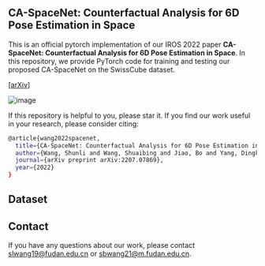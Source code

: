 
## CA-SpaceNet: Counterfactual Analysis for 6D Pose Estimation in Space
This is an official pytorch implementation of our IROS 2022 paper **CA-SpaceNet: Counterfactual Analysis for 6D Pose Estimation in Space**. In this repository, we provide PyTorch code for training and testing our proposed CA-SpaceNet on the SwissCube dataset.

[[arXiv](https://arxiv.org/abs/2207.07869)]

![image](https://user-images.githubusercontent.com/51118126/181905495-c813ab75-a2c7-46c5-a19a-0896f426ce82.png)

If this repository is helpful to you, please star it. If you find our work useful in your research, please consider citing:
```bash
@article{wang2022spacenet,
  title={CA-SpaceNet: Counterfactual Analysis for 6D Pose Estimation in Space},
  author={Wang, Shunli and Wang, Shuaibing and Jiao, Bo and Yang, Dingkang and Su, Liuzhen and Zhai, Peng and Chen, Chixiao and Zhang, Lihua},
  journal={arXiv preprint arXiv:2207.07869},
  year={2022}
}
```
## Dataset


## Contact
If you have any questions about our work, please contact slwang19@fudan.edu.cn or sbwang21@m.fudan.edu.cn.

